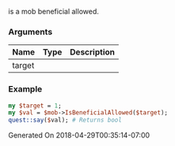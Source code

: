 is a mob beneficial allowed.
### Arguments
**Name**|**Type**|**Description**
:---|:---|:---
target||

### Example

```perl
my $target = 1;
my $val = $mob->IsBeneficialAllowed($target);
quest::say($val); # Returns bool
```


Generated On 2018-04-29T00:35:14-07:00